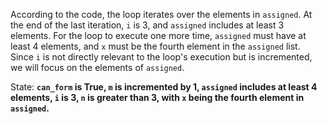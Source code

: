 According to the code, the loop iterates over the elements in `assigned`. At the end of the last iteration, `i` is 3, and `assigned` includes at least 3 elements. For the loop to execute one more time, `assigned` must have at least 4 elements, and `x` must be the fourth element in the `assigned` list. Since `i` is not directly relevant to the loop's execution but is incremented, we will focus on the elements of `assigned`.

State: **`can_form` is True, `m` is incremented by 1, `assigned` includes at least 4 elements, `i` is 3, `n` is greater than 3, with `x` being the fourth element in `assigned`.**